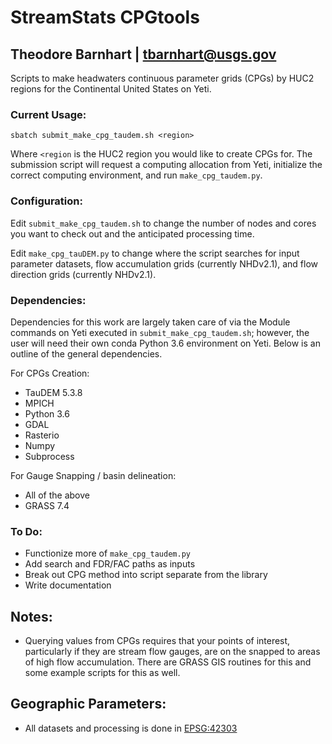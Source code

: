 # StreamStats CPGtools
## Theodore Barnhart | tbarnhart@usgs.gov

Scripts to make headwaters continuous parameter grids (CPGs) by HUC2 regions for the Continental United States on Yeti.

### Current Usage:

`sbatch submit_make_cpg_taudem.sh <region>`

Where `<region` is the HUC2 region you would like to create CPGs for. The submission script will request a computing allocation from Yeti, initialize the correct computing environment, and run `make_cpg_taudem.py`.

### Configuration:

Edit `submit_make_cpg_taudem.sh` to change the number of nodes and cores you want to check out and the anticipated processing time.

Edit `make_cpg_tauDEM.py` to change where the script searches for input parameter datasets, flow accumulation grids (currently NHDv2.1), and flow direction grids (currently NHDv2.1).

### Dependencies:

Dependencies for this work are largely taken care of via the Module commands on Yeti executed in `submit_make_cpg_taudem.sh`; however, the user will need their own conda Python 3.6 environment on Yeti. Below is an outline of the general dependencies.

For CPGs Creation:

- TauDEM 5.3.8
- MPICH
- Python 3.6
- GDAL
- Rasterio
- Numpy
- Subprocess

For Gauge Snapping / basin delineation:

- All of the above
- GRASS 7.4 

### To Do:
- Functionize more of `make_cpg_taudem.py`
- Add search and FDR/FAC paths as inputs
- Break out CPG method into script separate from the library
- Write documentation

## Notes:
- Querying values from CPGs requires that your points of interest, particularly if they are stream flow gauges, are on the snapped to areas of high flow accumulation. There are GRASS GIS routines for this and some example scripts for this as well.

## Geographic Parameters:
- All datasets and processing is done in [EPSG:42303](https://epsg.io/42303)